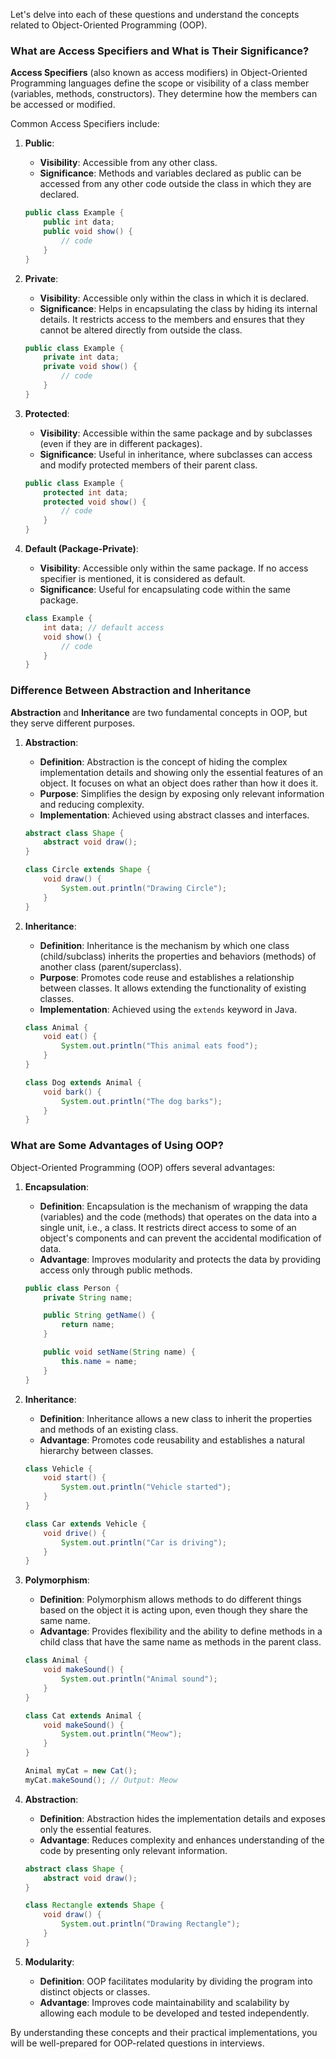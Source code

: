 Let's delve into each of these questions and understand the concepts related to Object-Oriented Programming (OOP).

### What are Access Specifiers and What is Their Significance?

**Access Specifiers** (also known as access modifiers) in Object-Oriented Programming languages define the scope or visibility of a class member (variables, methods, constructors). They determine how the members can be accessed or modified.

Common Access Specifiers include:

1. **Public**:
   - **Visibility**: Accessible from any other class.
   - **Significance**: Methods and variables declared as public can be accessed from any other code outside the class in which they are declared.

   ```java
   public class Example {
       public int data;
       public void show() {
           // code
       }
   }
   ```

2. **Private**:
   - **Visibility**: Accessible only within the class in which it is declared.
   - **Significance**: Helps in encapsulating the class by hiding its internal details. It restricts access to the members and ensures that they cannot be altered directly from outside the class.

   ```java
   public class Example {
       private int data;
       private void show() {
           // code
       }
   }
   ```

3. **Protected**:
   - **Visibility**: Accessible within the same package and by subclasses (even if they are in different packages).
   - **Significance**: Useful in inheritance, where subclasses can access and modify protected members of their parent class.

   ```java
   public class Example {
       protected int data;
       protected void show() {
           // code
       }
   }
   ```

4. **Default (Package-Private)**:
   - **Visibility**: Accessible only within the same package. If no access specifier is mentioned, it is considered as default.
   - **Significance**: Useful for encapsulating code within the same package.

   ```java
   class Example {
       int data; // default access
       void show() {
           // code
       }
   }
   ```

### Difference Between Abstraction and Inheritance

**Abstraction** and **Inheritance** are two fundamental concepts in OOP, but they serve different purposes.

1. **Abstraction**:
   - **Definition**: Abstraction is the concept of hiding the complex implementation details and showing only the essential features of an object. It focuses on what an object does rather than how it does it.
   - **Purpose**: Simplifies the design by exposing only relevant information and reducing complexity.
   - **Implementation**: Achieved using abstract classes and interfaces.

   ```java
   abstract class Shape {
       abstract void draw();
   }

   class Circle extends Shape {
       void draw() {
           System.out.println("Drawing Circle");
       }
   }
   ```

2. **Inheritance**:
   - **Definition**: Inheritance is the mechanism by which one class (child/subclass) inherits the properties and behaviors (methods) of another class (parent/superclass).
   - **Purpose**: Promotes code reuse and establishes a relationship between classes. It allows extending the functionality of existing classes.
   - **Implementation**: Achieved using the `extends` keyword in Java.

   ```java
   class Animal {
       void eat() {
           System.out.println("This animal eats food");
       }
   }

   class Dog extends Animal {
       void bark() {
           System.out.println("The dog barks");
       }
   }
   ```

### What are Some Advantages of Using OOP?

Object-Oriented Programming (OOP) offers several advantages:

1. **Encapsulation**:
   - **Definition**: Encapsulation is the mechanism of wrapping the data (variables) and the code (methods) that operates on the data into a single unit, i.e., a class. It restricts direct access to some of an object's components and can prevent the accidental modification of data.
   - **Advantage**: Improves modularity and protects the data by providing access only through public methods.

   ```java
   public class Person {
       private String name;

       public String getName() {
           return name;
       }

       public void setName(String name) {
           this.name = name;
       }
   }
   ```

2. **Inheritance**:
   - **Definition**: Inheritance allows a new class to inherit the properties and methods of an existing class.
   - **Advantage**: Promotes code reusability and establishes a natural hierarchy between classes.

   ```java
   class Vehicle {
       void start() {
           System.out.println("Vehicle started");
       }
   }

   class Car extends Vehicle {
       void drive() {
           System.out.println("Car is driving");
       }
   }
   ```

3. **Polymorphism**:
   - **Definition**: Polymorphism allows methods to do different things based on the object it is acting upon, even though they share the same name.
   - **Advantage**: Provides flexibility and the ability to define methods in a child class that have the same name as methods in the parent class.

   ```java
   class Animal {
       void makeSound() {
           System.out.println("Animal sound");
       }
   }

   class Cat extends Animal {
       void makeSound() {
           System.out.println("Meow");
       }
   }

   Animal myCat = new Cat();
   myCat.makeSound(); // Output: Meow
   ```

4. **Abstraction**:
   - **Definition**: Abstraction hides the implementation details and exposes only the essential features.
   - **Advantage**: Reduces complexity and enhances understanding of the code by presenting only relevant information.

   ```java
   abstract class Shape {
       abstract void draw();
   }

   class Rectangle extends Shape {
       void draw() {
           System.out.println("Drawing Rectangle");
       }
   }
   ```

5. **Modularity**:
   - **Definition**: OOP facilitates modularity by dividing the program into distinct objects or classes.
   - **Advantage**: Improves code maintainability and scalability by allowing each module to be developed and tested independently.

By understanding these concepts and their practical implementations, you will be well-prepared for OOP-related questions in interviews.